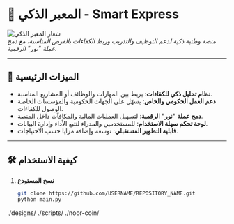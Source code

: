 # 🌟 المعبر الذكي - Smart Express

![شعار المعبر الذكي](https://via.placeholder.com/200x100?text=Smart+Express+Logo)  
*منصة وطنية ذكية لدعم التوظيف والتدريب وربط الكفاءات بالفرص المناسبة، مع دمج عملة "نور" الرقمية.*

---

## 🚀 الميزات الرئيسية
- **نظام تحليل ذكي للكفاءات**: يربط بين المهارات والوظائف أو المشاريع المناسبة.  
- **دعم العمل الحكومي والخاص**: يسهّل على الجهات الحكومية والمؤسسات الخاصة الوصول للكفاءات.  
- **دمج عملة "نور" الرقمية**: لتسهيل العمليات المالية والمكافآت داخل المنصة.  
- **لوحة تحكم سهلة الاستخدام**: للمستخدمين والمدراء لتتبع الأداء وإدارة البيانات.  
- **قابلية التطوير المستقبلي**: توسعة وإضافة مزايا حسب الاحتياجات.

---

## 🛠️ كيفية الاستخدام
1. **نسخ المستودع**
   ```bash
   git clone https://github.com/USERNAME/REPOSITORY_NAME.git
   python main.py

./designs/
./scripts/
./noor-coin/
